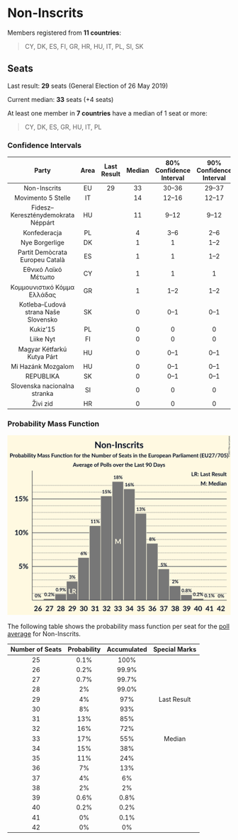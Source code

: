 # Non-Inscrits

Members registered from **11 countries**:

> CY, DK, ES, FI, GR, HR, HU, IT, PL, SI, SK

## Seats

Last result: **29** seats (General Election of 26 May 2019)

Current median: **33** seats (+4 seats)

At least one member in **7 countries** have a median of 1 seat or more:

> CY, DK, ES, GR, HU, IT, PL

### Confidence Intervals

| Party | Area | Last Result | Median | 80% Confidence Interval | 90% Confidence Interval | 95% Confidence Interval | 99% Confidence Interval |
|:-----:|:----:|:-----------:|:------:|:-----------------------:|:-----------------------:|:-----------------------:|:-----------------------:|
| Non-Inscrits | EU | 29 | 33 | 30–36 | 29–37 | 28–37 | 27–39 |
| Movimento 5 Stelle | IT | | 14 | 12–16 | 12–17 | 11–17 | 11–17 |
| Fidesz–Kereszténydemokrata Néppárt | HU | | 11 | 9–12 | 9–12 | 9–12 | 9–12 |
| Konfederacja | PL | | 4 | 3–6 | 2–6 | 2–6 | 0–7 |
| Nye Borgerlige | DK | | 1 | 1 | 1–2 | 1–2 | 0–2 |
| Partit Demòcrata Europeu Català | ES | | 1 | 1 | 1–2 | 1–2 | 0–2 |
| Εθνικό Λαϊκό Μέτωπο | CY | | 1 | 1 | 1 | 1 | 1 |
| Κομμουνιστικό Κόμμα Ελλάδας | GR | | 1 | 1–2 | 1–2 | 1–2 | 1–2 |
| Kotleba–Ľudová strana Naše Slovensko | SK | | 0 | 0–1 | 0–1 | 0–1 | 0–1 |
| Kukiz’15 | PL | | 0 | 0 | 0 | 0 | 0 |
| Liike Nyt | FI | | 0 | 0 | 0 | 0 | 0 |
| Magyar Kétfarkú Kutya Párt | HU | | 0 | 0–1 | 0–1 | 0–1 | 0–1 |
| Mi Hazánk Mozgalom | HU | | 0 | 0–1 | 0–1 | 0–1 | 0–1 |
| REPUBLIKA | SK | | 0 | 0–1 | 0–1 | 0–1 | 0–1 |
| Slovenska nacionalna stranka | SI | | 0 | 0 | 0 | 0 | 0 |
| Živi zid | HR | | 0 | 0 | 0 | 0 | 0 |

### Probability Mass Function

![Graph with seats probability mass function not yet produced](average-2021-07-31-seats-pmf-non-inscrits.png "Seats Probability Mass Function")

The following table shows the probability mass function per seat for the [poll average](average-2021-07-31.html) for Non-Inscrits.

| Number of Seats | Probability | Accumulated | Special Marks |
|:---------------:|:-----------:|:-----------:|:-------------:|
| 25 | 0.1% | 100% |  |
| 26 | 0.2% | 99.9% |  |
| 27 | 0.7% | 99.7% |  |
| 28 | 2% | 99.0% |  |
| 29 | 4% | 97% | Last Result |
| 30 | 8% | 93% |  |
| 31 | 13% | 85% |  |
| 32 | 16% | 72% |  |
| 33 | 17% | 55% | Median |
| 34 | 15% | 38% |  |
| 35 | 11% | 24% |  |
| 36 | 7% | 13% |  |
| 37 | 4% | 6% |  |
| 38 | 2% | 2% |  |
| 39 | 0.6% | 0.8% |  |
| 40 | 0.2% | 0.2% |  |
| 41 | 0% | 0.1% |  |
| 42 | 0% | 0% |  |


